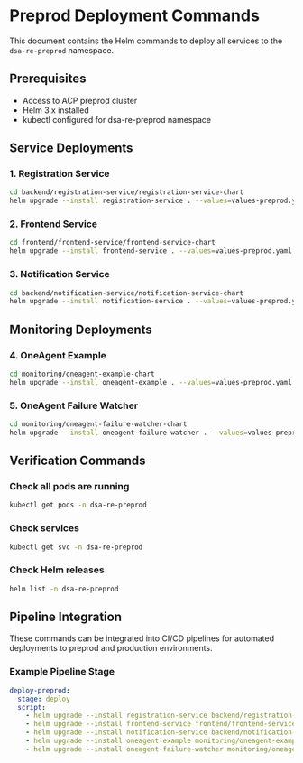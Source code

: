 # Preprod Deployment Commands

This document contains the Helm commands to deploy all services to the `dsa-re-preprod` namespace.

## Prerequisites
- Access to ACP preprod cluster
- Helm 3.x installed
- kubectl configured for dsa-re-preprod namespace

## Service Deployments

### 1. Registration Service
```bash
cd backend/registration-service/registration-service-chart
helm upgrade --install registration-service . --values=values-preprod.yaml --namespace dsa-re-preprod
```

### 2. Frontend Service
```bash
cd frontend/frontend-service/frontend-service-chart
helm upgrade --install frontend-service . --values=values-preprod.yaml --namespace dsa-re-preprod
```

### 3. Notification Service
```bash
cd backend/notification-service/notification-service-chart
helm upgrade --install notification-service . --values=values-preprod.yaml --namespace dsa-re-preprod
```

## Monitoring Deployments

### 4. OneAgent Example
```bash
cd monitoring/oneagent-example-chart
helm upgrade --install oneagent-example . --values=values-preprod.yaml --namespace dsa-re-preprod
```

### 5. OneAgent Failure Watcher
```bash
cd monitoring/oneagent-failure-watcher-chart
helm upgrade --install oneagent-failure-watcher . --values=values-preprod.yaml --namespace dsa-re-preprod
```

## Verification Commands

### Check all pods are running
```bash
kubectl get pods -n dsa-re-preprod
```

### Check services
```bash
kubectl get svc -n dsa-re-preprod
```

### Check Helm releases
```bash
helm list -n dsa-re-preprod
```

## Pipeline Integration

These commands can be integrated into CI/CD pipelines for automated deployments to preprod and production environments.

### Example Pipeline Stage
```yaml
deploy-preprod:
  stage: deploy
  script:
    - helm upgrade --install registration-service backend/registration-service/registration-service-chart --values=backend/registration-service/registration-service-chart/values-preprod.yaml --namespace dsa-re-preprod
    - helm upgrade --install frontend-service frontend/frontend-service/frontend-service-chart --values=frontend/frontend-service/frontend-service-chart/values-preprod.yaml --namespace dsa-re-preprod
    - helm upgrade --install notification-service backend/notification-service/notification-service-chart --values=backend/notification-service/notification-service-chart/values-preprod.yaml --namespace dsa-re-preprod
    - helm upgrade --install oneagent-example monitoring/oneagent-example-chart --values=monitoring/oneagent-example-chart/values-preprod.yaml --namespace dsa-re-preprod
    - helm upgrade --install oneagent-failure-watcher monitoring/oneagent-failure-watcher-chart --values=monitoring/oneagent-failure-watcher-chart/values-preprod.yaml --namespace dsa-re-preprod
```